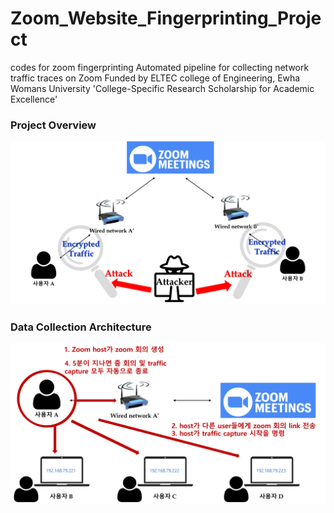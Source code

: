 # Zoom_Website_Fingerprinting_Project
codes for zoom fingerprinting 
Automated pipeline for collecting network traffic traces on Zoom
Funded by ELTEC college of Engineering, Ewha Womans University 'College-Specific Research Scholarship for Academic Excellence'

### Project Overview
![](images/zoom_project_architecture.png)

### Data Collection Architecture
![](images/data_collection_architecture.png)

